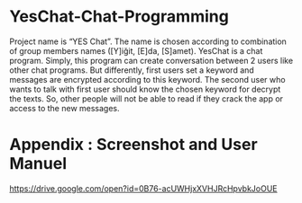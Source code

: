 # YesChat-Chat-Programming
Project name is “YES Chat”. The name is chosen according to combination of group members names ([Y]iğit, [E]da, [S]amet). YesChat is a chat program. Simply, this program can create conversation between 2 users like other chat programs. But differently, first users set a keyword and messages are encrypted according to this keyword. The second user who wants to talk with first user should know the chosen keyword for decrypt the texts. So, other people will not be able to read if they crack the app or access to the new messages.

# Appendix : Screenshot and User Manuel
https://drive.google.com/open?id=0B76-acUWHjxXVHJRcHpvbkJoOUE
